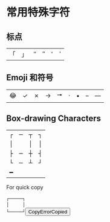 # 常用特殊字符

## 标点

<table style="font-family: 'Microsoft Yahei'">
    <tbody>
        <tr>
            <td>「</td>
            <td>」</td>
            <td>“</td>
            <td>”</td>
            <td>‘</td>
            <td>’</td>
        </tr>
    </tbody>
</table>

## Emoji 和符号

<table>
    <tbody>
        <tr>
            <td>😂</td>
            <td>✓</td>
            <td>✗</td>
            <td title="U+2192, Rightwards arrow">→</td>
            <td title="U+1f816, Rightwards arrow with equilateral arrowhead">🠖</td>
            <td title="middle dot">·</td>
            <td title="bullet">•</td>
            <td title="en dash">–</td>
            <td title="em dash">—</td>
        </tr>
    </tbody>
</table>

## Box-drawing Characters

<table style="font-family: Consolas, monospace">
    <tbody>
        <tr>
            <td>┌</td>
            <td>─</td>
            <td>┬</td>
            <td>┐</td>
        </tr>
        <tr>
            <td>│</td>
            <td></td>
            <td>│</td>
            <td>│</td>
        </tr>
        <tr>
            <td>├</td>
            <td>─</td>
            <td>┼</td>
            <td>┤</td>
        </tr>
        <tr>
            <td>└</td>
            <td>─</td>
            <td>┴</td>
            <td>┘</td>
        </tr>
        <tr>
            <td>━</td>
        </tr>
    </tbody>
</table>

For quick copy

<pre style="line-height: 1rem"><code>┌─────┐
│     │
└─────┘</code><button class="docsify-copy-code-button"><span class="label">Copy</span><span class="error">Error</span><span class="success">Copied</span></button></pre>
